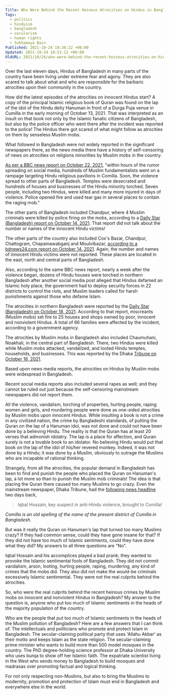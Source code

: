 ```yaml
---
Title: Who Were Behind the Recent Heinous Atrocities on Hindus in Bangladesh?
Tags:
  - politics
  - hinduism
  - bangladesh
  - secularism
  - human rights
  - Sukhamaya Bain
Published: 2021-10-24 18:36:22 +06:00
Updated: 2021-10-24 18:51:12 +06:00
OldURL: 2021/10/24/who-were-behind-the-recent-heinous-atrocities-on-hindus-in-bangladesh/
---
```


Over the last eleven days, Hindus of Bangladesh in many parts of the country have been living under extreme fear and agony. They are also scared to talk about what and who are responsible for the barbaric atrocities upon their community in the country.

How did the latest episodes of the atrocities on innocent Hindus start? A copy of the principal Islamic religious book of Quran was found on the lap of the idol of the Hindu deity Hanuman in front of a Durga Puja venue in Cumilla in the early morning of October 13, 2021. That was interpreted as an insult on that book not only by the Islamic fanatic citizens of Bangladesh, but also by the police officer who went there after the incident was reported to the police! The Hindus there got scared of what might follow as atrocities on them by senseless Muslim mobs.

What followed in Bangladesh were not widely reported in the significant newspapers there, as the news media there have a history of self-censoring of news on atrocities on religions minorities by Muslim mobs in the country.

<a href="https://www.bbc.com/news/world-asia-58999047">As per a BBC news report on October 22, 2021</a>, "within hours of the rumor spreading on social media, hundreds of Muslim fundamentalists went on a rampage targeting Hindu religious pavilions in Comilla. Soon, the violence spread to other parts of Bangladesh. Temples were desecrated and hundreds of houses and businesses of the Hindu minority torched. Seven people, including two Hindus, were killed and many more injured in days of violence. Police opened fire and used tear gas in several places to contain the raging mob."

The other parts of Bangladesh included Chandpur, where 4 Muslim criminals were killed by police firing on the mobs, according to a <a href="https://www.thedailystar.net/news/bangladesh/news/police-mob-clash-chandpur-death-toll-now-4-2198306?fbclid=IwAR0kOzPZJnYYf--XRkeyqPMU3Dybr1DjNUMdBCbiax5N87F-mm72uD611NY">Daily Star (Bangladesh) report on October 14, 2021</a>. That report did not talk about the number or names of the innocent Hindu victims! 

The other parts of the country also included Cox's Bazar, Chandpur, Chattogram, Chapainawabganj and Moulvibazar, <a href="https://bdnews24.com/bangladesh/2021/10/14/police-detain-9-over-attacks-on-puja-venues-hindu-homes-in-coxs-bazar?fbclid=IwAR1wYhq45-FXEV4NQy_dSS7dBdsD0ZzpSO_RPrOVgQ0cOBbH_leLJlJIS2c">according to a bdnews24.com report on October 14, 2021</a>. Again, the number and names of innocent Hindu victims were not reported. These places are located in the east, north and central parts of Bangladesh.

Also, according to the same BBC news report, nearly a week after the violence began, dozens of Hindu houses were torched in northern Bangladesh after another social media post alleged that Hindus defamed an Islamic holy place, the government had to deploy security forces in 22 districts to control the riots, and Muslim leaders called for harsh punishments against those who defame Islam.

The atrocities in northern Bangladesh were reported by the <a href="https://www.thedailystar.net/news/bangladesh/crime-justice/news/shall-we-leave-then-2201341?fbclid=IwAR075s4K8mng-wzPlRyxr8NPyxxlu8FXkANW3vnlzDVvTb4pc8aaPt7b32k">Daily Star (Bangladesh) on October 18, 2021</a>. According to that report, miscreants (Muslim mobs) set fire to 25 houses and shops owned by poor, innocent and nonviolent Hindus. A total of 66 families were affected by the incident, according to a government agency.

The atrocities by Muslim mobs in Bangladesh also included Chaumuhani, Noakhali, in the central part of Bangladesh. There, two Hindus were killed while Muslim mobs attacked, vandalized, and looted Hindu temples, households, and businesses. This was reported by the Dhaka <a href="https://www.dhakatribune.com/bangladesh/2021/10/16/hindu-man-found-dead-in-pond-next-to-temple-in-noakhali">Tribune on October 16, 2021</a>.

Based upon news media reports, the atrocities on Hindus by Muslim mobs were widespread in Bangladesh.

Recent social media reports also included several rapes as well; and they cannot be ruled out just because the self-censoring mainstream newspapers did not report them.

All the violence, vandalism, torching of properties, hurting people, raping women and girls, and murdering people were done as one-sided atrocities by Muslim mobs upon innocent Hindus. While insulting a book is not a crime in any civilized nation, the crime by Bangladeshi standards, of putting the Quran on the lap of a Hanuman idol, was not done and could not have been done by a believing Hindu. The reality is that the Quran has at least 20 verses that admonish idolatry. The lap is a place for affection, and Quran surely is not a lovable book to an idolator. No believing Hindu would put that book on the lap of the idol of his/her revered monkey. Indeed, it was not done by a Hindu; it was done by a Muslim, obviously to outrage the Muslims who are incapable of rational thinking. 

Strangely, from all the atrocities, the popular demand in Bangladesh has been to find and punish the people who placed the Quran on Hanuman's lap, a lot more so than to punish the Muslim mob criminals! The idea is that placing the Quran there caused too many Muslims to go crazy. Even the mainstream newspaper, Dhaka Tribune, had the [following news headline](https://www.dhakatribune.com/bangladesh/nation/2021/10/22/iqbal-the-man-behind-the-quran-incident-brought-to-comilla) two days back</a>,
> Iqbal Hossain, key suspect in anti-Hindu violence, brought to Comilla! 

_Comilla is an old spelling of the name of the present district of Cumilla in Bangladesh._

But was it really the Quran on Hanuman's lap that turned too many Muslims crazy? If they had common sense, could they have gone insane for that? If they did not have too much of Islamic sentiments, could they have done what they did? My answers to all three questions are "No". 

Iqbal Hossain and his accomplices played a bad prank; they wanted to provoke the Islamic sentimental fools of Bangladesh. They did not commit vandalism, arson, looting, hurting people, raping, murdering, any kind of crimes that the mobs did. They also did not make the would-be criminals excessively Islamic sentimental. They were not the real culprits behind the atrocities. 

So, who were the real culprits behind the recent heinous crimes by Muslim mobs on innocent and nonviolent Hindus in Bangladesh? My answer to the question is, anyone who put too much of Islamic sentiments in the heads of the majority population of the country.

Who are the people that put too much of Islamic sentiments in the heads of the Muslim pollution of Bangladesh? Here are a few answers that I can think of. The intellectuals and politicians who promote and protect Islam in Bangladesh. The secular-claiming political party that uses 'Allahu Akbar' as their motto and keeps Islam as the state religion. The secular-claiming prime minister who wants to build more than 500 model mosques in the country. The PhD degree-holding science professor at Dhaka University who uses burqa to show off her Islamic faith. The expatriate scientist living in the West who sends money to Bangladesh to build mosques and madrasas over promoting factual and logical thinking.

For not only respecting non-Muslims, but also to bring the Muslims to modernity, promotion and protection of Islam must end in Bangladesh and everywhere else in the world.

